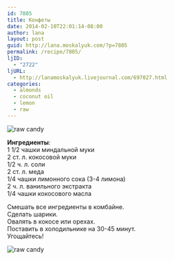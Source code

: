 ```yaml
---
id: 7805
title: Конфеты
date: 2014-02-10T22:01:14-08:00
author: lana
layout: post
guid: http://lana.moskalyuk.com/?p=7805
permalink: /recipe/7805/
ljID:
  - "2722"
ljURL:
  - http://lanamoskalyuk.livejournal.com/697027.html
categories:
  - almonds
  - coconut oil
  - lemon
  - raw
---
```

![raw candy](http://farm8.staticflickr.com/7372/12426933625_cfa5be36a0_c.jpg)

**Ингредиенты**:  
1 1/2 чашки миндальной муки  
2 ст. л. кокосовой муки  
1/2 ч. л. соли  
2 ст. л. меда  
1/4 чашки лимонного сока (3-4 лимона)  
2 ч. л. ванильного экстракта  
1/4 чашки кокосового масла

Смешать все ингредиенты в комбайне.  
Сделать шарики.  
Овалять в кокосе или орехах.  
Поставить в холодильнике на 30-45 минут.  
Угощайтесь!

![raw candy](http://farm6.staticflickr.com/5478/12427413974_6cd6efc39e_c.jpg)